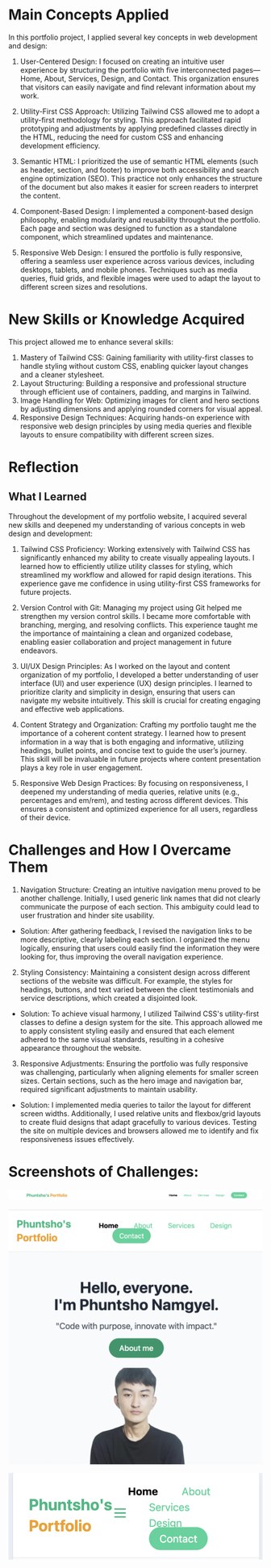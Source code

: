 # Main Concepts Applied
In this portfolio project, I applied several key concepts in web development and design:

1. User-Centered Design: I focused on creating an intuitive user experience by structuring the portfolio with five interconnected pages—Home, About, Services, Design, and Contact. This organization ensures that visitors can easily navigate and find relevant information about my work.

2. Utility-First CSS Approach: Utilizing Tailwind CSS allowed me to adopt a utility-first methodology for styling. This approach facilitated rapid prototyping and adjustments by applying predefined classes directly in the HTML, reducing the need for custom CSS and enhancing development efficiency.

3. Semantic HTML: I prioritized the use of semantic HTML elements (such as header, section, and footer) to improve both accessibility and search engine optimization (SEO). This practice not only enhances the structure of the document but also makes it easier for screen readers to interpret the content.

4. Component-Based Design: I implemented a component-based design philosophy, enabling modularity and reusability throughout the portfolio. Each page and section was designed to function as a standalone component, which streamlined updates and maintenance.

5. Responsive Web Design: I ensured the portfolio is fully responsive, offering a seamless user experience across various devices, including desktops, tablets, and mobile phones. Techniques such as media queries, fluid grids, and flexible images were used to adapt the layout to different screen sizes and resolutions.


# New Skills or Knowledge Acquired

This project allowed me to enhance several skills:

1. Mastery of Tailwind CSS: Gaining familiarity with utility-first classes to handle styling without custom CSS, enabling quicker layout changes and a cleaner stylesheet.
2. Layout Structuring: Building a responsive and professional structure through efficient use of containers, padding, and margins in Tailwind.
3. Image Handling for Web: Optimizing images for client and hero sections by adjusting dimensions and applying rounded corners for visual appeal.
4. Responsive Design Techniques: Acquiring hands-on experience with responsive web design principles by using media queries and flexible layouts to ensure compatibility with different screen sizes.

# Reflection
## What I Learned

Throughout the development of my portfolio website, I acquired several new skills and deepened my understanding of various concepts in web design and development:

1. Tailwind CSS Proficiency: Working extensively with Tailwind CSS has significantly enhanced my ability to create visually appealing layouts. I learned how to efficiently utilize utility classes for styling, which streamlined my workflow and allowed for rapid design iterations. This experience gave me confidence in using utility-first CSS frameworks for future projects.

2. Version Control with Git: Managing my project using Git helped me strengthen my version control skills. I became more comfortable with branching, merging, and resolving conflicts. This experience taught me the importance of maintaining a clean and organized codebase, enabling easier collaboration and project management in future endeavors.

3. UI/UX Design Principles: As I worked on the layout and content organization of my portfolio, I developed a better understanding of user interface (UI) and user experience (UX) design principles. I learned to prioritize clarity and simplicity in design, ensuring that users can navigate my website intuitively. This skill is crucial for creating engaging and effective web applications.

4. Content Strategy and Organization: Crafting my portfolio taught me the importance of a coherent content strategy. I learned how to present information in a way that is both engaging and informative, utilizing headings, bullet points, and concise text to guide the user’s journey. This skill will be invaluable in future projects where content presentation plays a key role in user engagement.

5. Responsive Web Design Practices: By focusing on responsiveness, I deepened my understanding of media queries, relative units (e.g., percentages and em/rem), and testing across different devices. This ensures a consistent and optimized experience for all users, regardless of their device.

# Challenges and How I Overcame Them
1. Navigation Structure: Creating an intuitive navigation menu proved to be another challenge. Initially, I used generic link names that did not clearly communicate the purpose of each section. This ambiguity could lead to user frustration and hinder site usability.
* Solution: After gathering feedback, I revised the navigation links to be more descriptive, clearly labeling each section. I organized the menu logically, ensuring that users could easily find the information they were looking for, thus improving the overall navigation experience.

2. Styling Consistency: Maintaining a consistent design across different sections of the website was difficult. For example, the styles for headings, buttons, and text varied between the client testimonials and service descriptions, which created a disjointed look.
* Solution: To achieve visual harmony, I utilized Tailwind CSS's utility-first classes to define a design system for the site. This approach allowed me to apply consistent styling easily and ensured that each element adhered to the same visual standards, resulting in a cohesive appearance throughout the website.

3. Responsive Adjustments: Ensuring the portfolio was fully responsive was challenging, particularly when aligning elements for smaller screen sizes. Certain sections, such as the hero image and navigation bar, required significant adjustments to maintain usability.
* Solution: I implemented media queries to tailor the layout for different screen widths. Additionally, I used relative units and flexbox/grid layouts to create fluid designs that adapt gracefully to various devices. Testing the site on multiple devices and browsers allowed me to identify and fix responsiveness issues effectively.



# Screenshots of Challenges:
![Challenge1](images/Challenge1.png)

![Challenge2](images/Challenge2.png)

![Challenge3](images/Challenge3.png)